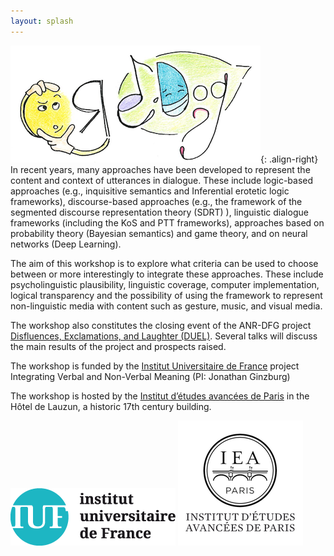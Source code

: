 ```yaml
---
layout: splash
---
```

![logo](/assets/images/logo.png){: .align-right}
In recent years, many approaches have been developed to represent the content and context of utterances in dialogue. These include logic-based approaches (e.g., inquisitive semantics and Inferential erotetic logic frameworks), discourse-based approaches (e.g., the framework of the segmented discourse representation theory (SDRT) ), linguistic dialogue frameworks (including the KoS and PTT frameworks), approaches based on probability theory (Bayesian semantics) and game theory, and on neural networks (Deep Learning).

The aim of this workshop is to explore what criteria can be used to choose between or more interestingly to integrate these approaches. These include psycholinguistic plausibility, linguistic coverage, computer implementation, logical transparency and the possibility of using the framework to represent non-linguistic media with content such as gesture, music, and visual media.

The workshop also constitutes the closing event of the ANR-DFG project [Disfluences, Exclamations, and Laughter (DUEL)](http://www.dsg-bielefeld.de/DUEL/). Several talks will discuss the main results of the project and prospects raised.

The workshop is funded by the [Institut Universitaire de France](http://www.iufrance.fr/) project Integrating Verbal and Non-Verbal Meaning (PI: Jonathan Ginzburg)

The workshop is hosted by the [Institut d’études avancées de Paris](http://www.paris-iea.fr) in the Hôtel de Lauzun, a historic 17th century building. 

![logo](/assets/images/iuf-logo.png) ![logo](/assets/images/Logo_IEA.png)



